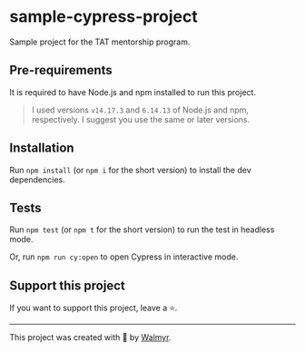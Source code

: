 # sample-cypress-project

Sample project for the TAT mentorship program.

## Pre-requirements

It is required to have Node.js and npm installed to run this project.

> I used versions `v14.17.3` and `6.14.13` of Node.js and npm, respectively. I suggest you use the same or later versions.

## Installation

Run `npm install` (or `npm i` for the short version) to install the dev dependencies.

## Tests

Run `npm test` (or `npm t` for the short version) to run the test in headless mode.

Or, run `npm run cy:open` to open Cypress in interactive mode.

## Support this project

If you want to support this project, leave a ⭐.

___

This project was created with 💖 by [Walmyr](https://walmyr.dev).
